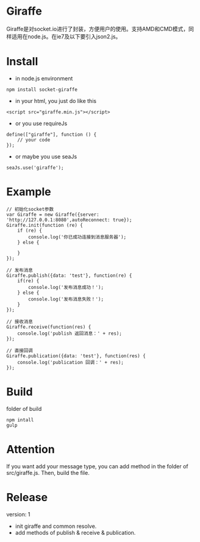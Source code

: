 # Giraffe    
Giraffe是对socket.io进行了封装，方便用户的使用。支持AMD和CMD模式，同样适用在node.js。在ie7及以下要引入json2.js。    
    
# Install    
+ in node.js environment    
```    
npm install socket-giraffe    
```    
+ in your html, you just do like this        
```    
<script src="giraffe.min.js"></script>         
```    
+ or you use requireJs          
```    
define(["giraffe"], function () {       
	// your code       
});       
```      
+ or maybe you use seaJs      
```        
seaJs.use('giraffe');       
``` 

# Example   
```
// 初始化socket参数     
var Giraffe = new Giraffe({server: 'http://127.0.0.1:8080',autoReconnect: true});     
Giraffe.init(function (re) {     
    if (re) {     
        console.log('你已成功连接到消息服务器');     
    } else {     
     
    }     
});     
     
// 发布消息     
Giraffe.publish({data: 'test'}, function(re) {     
	if(re) {     
		console.log('发布消息成功！');     
	} else {     
		console.log('发布消息失败！');     
	}     
});     
        
// 接收消息        
Giraffe.receive(function(res) {        
	console.log('publish 返回消息：' + res);        
});         
     
// 直接回调   
Giraffe.publication({data: 'test'}, function(res) {   
	console.log('publication 回调：' + res);   
});   
```    

# Build  
folder of build    
```
npm intall    
gulp    
```    


# Attention   
If you want add your message type, you can add method in the folder of src/giraffe.js. Then, build the file.    


# Release     
version: 1   
 + init giraffe and common resolve.    
 + add methods of publish & receive & publication.   
